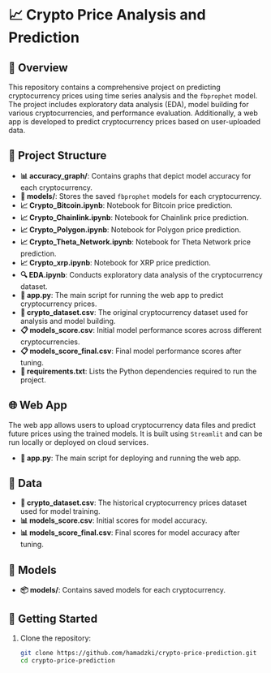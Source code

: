 # 📈 Crypto Price Analysis and Prediction

## 🌟 Overview
This repository contains a comprehensive project on predicting cryptocurrency prices using time series analysis and the `fbprophet` model. The project includes exploratory data analysis (EDA), model building for various cryptocurrencies, and performance evaluation. Additionally, a web app is developed to predict cryptocurrency prices based on user-uploaded data.

## 📂 Project Structure
- **📊 accuracy_graph/**: Contains graphs that depict model accuracy for each cryptocurrency.
- **🧠 models/**: Stores the saved `fbprophet` models for each cryptocurrency.
- **📈 Crypto_Bitcoin.ipynb**: Notebook for Bitcoin price prediction.
- **📈 Crypto_Chainlink.ipynb**: Notebook for Chainlink price prediction.
- **📈 Crypto_Polygon.ipynb**: Notebook for Polygon price prediction.
- **📈 Crypto_Theta_Network.ipynb**: Notebook for Theta Network price prediction.
- **📈 Crypto_xrp.ipynb**: Notebook for XRP price prediction.
- **🔍 EDA.ipynb**: Conducts exploratory data analysis of the cryptocurrency dataset.
- **🚀 app.py**: The main script for running the web app to predict cryptocurrency prices.
- **📄 crypto_dataset.csv**: The original cryptocurrency dataset used for analysis and model building.
- **📋 models_score.csv**: Initial model performance scores across different cryptocurrencies.
- **📋 models_score_final.csv**: Final model performance scores after tuning.
- **📝 requirements.txt**: Lists the Python dependencies required to run the project.

## 🌐 Web App
The web app allows users to upload cryptocurrency data files and predict future prices using the trained models. It is built using `Streamlit` and can be run locally or deployed on cloud services.

- **🚀 app.py**: The main script for deploying and running the web app.

## 📁 Data
- **📄 crypto_dataset.csv**: The historical cryptocurrency prices dataset used for model training.
- **📊 models_score.csv**: Initial scores for model accuracy.
- **📊 models_score_final.csv**: Final scores for model accuracy after tuning.

## 🤖 Models
- **📦 models/**: Contains saved models for each cryptocurrency.

## 🚀 Getting Started
1. Clone the repository:
   ```bash
   git clone https://github.com/hamadzki/crypto-price-prediction.git
   cd crypto-price-prediction

